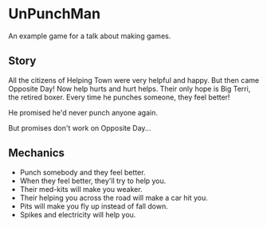 # UnPunchMan

An example game for a talk about making games.

## Story

All the citizens of Helping Town were very helpful and happy. But then came
Opposite Day! Now help hurts and hurt helps. Their only hope is Big Terri,
the retired boxer. Every time he punches someone, they feel better!

He promised he'd never punch anyone again.

But promises don't work on Opposite Day...

## Mechanics

* Punch somebody and they feel better.
* When they feel better, they'll try to help you.
* Their med-kits will make you weaker.
* Their helping you across the road will make a car hit you.
* Pits will make you fly up instead of fall down.
* Spikes and electricity will help you.
